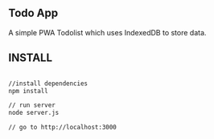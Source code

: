 ## Todo App

A simple PWA Todolist which uses IndexedDB to store data.





## INSTALL

```bash

//install dependencies
npm install 

// run server
node server.js

// go to http://localhost:3000



```


